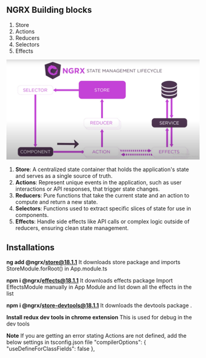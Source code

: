 ## NGRX Building blocks

1. Store
2. Actions
3. Reducers
4. Selectors
5. Effects

![alt text](image-2.png)

1. **Store**: A centralized state container that holds the application's state and serves as a single source of truth.
2. **Actions**: Represent unique events in the application, such as user interactions or API responses, that trigger state changes.
3. **Reducers**: Pure functions that take the current state and an action to compute and return a new state.
4. **Selectors**: Functions used to extract specific slices of state for use in components.
5. **Effects**: Handle side effects like API calls or complex logic outside of reducers, ensuring clean state management.

## Installations

**ng add @ngrx/store@18.1.1**
It downloads store package and imports StoreModule.forRoot() in App.module.ts

**npm i @ngrx/effects@18.1.1**
It downloads effects package
Import EffectsModule manually in App Module and list down all the effects in the list

**npm i @ngrx/store-devtools@18.1.1**
It downloads the devtools package .

**Install redux dev tools in chrome extension**
This is used for debug in the dev tools

**Note**
If you are getting an error stating Actions are not defined, add the below settings in tsconfig.json file
"compilerOptions": {
"useDefineForClassFields": false
},
